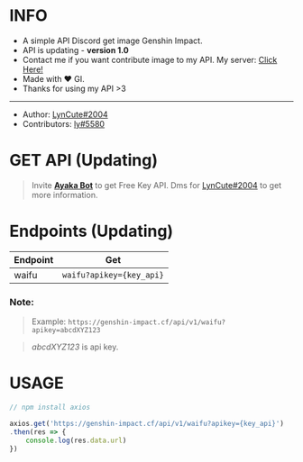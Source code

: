 # INFO
- A simple API Discord get image Genshin Impact. 
- API is updating - **version 1.0** 
- Contact me if you want contribute image to my API. My server: [Click Here!](https://discord.gg/6TZVye2G3E)
- Made with ❤️ GI.
- Thanks for using my API >3
----
- Author: [LynCute#2004](https://discordapp.com/users/573805531773272064)
- Contributors: [ly#5580](https://discordapp.com/users/617183469251854377)
# GET API (Updating)
> Invite **[Ayaka Bot](https://discord.com/api/oauth2/authorize?client_id=941691919224946740&permissions=8&scope=bot%20applications.commands)** to get Free Key API. Dms for  [LynCute#2004](https://discordapp.com/users/573805531773272064) to get more information.

# Endpoints (Updating)
| Endpoint  | Get |
| ------------- | ------------- |
| waifu  | ```waifu?apikey={key_api}```  |

### **Note:**

> Example: 
```https://genshin-impact.cf/api/v1/waifu?apikey=abcdXYZ123```

> *abcdXYZ123* is api key.
# USAGE
```js
// npm install axios

axios.get('https://genshin-impact.cf/api/v1/waifu?apikey={key_api}')
.then(res => {
    console.log(res.data.url)
})
```






